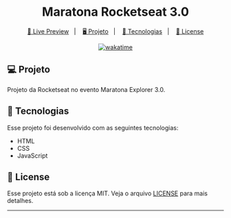 <h1 align="center">
  Maratona Rocketseat 3.0
</h1>

<p align="center">
  <a href="https://brunoh-cardapio.netlify.app/">🔗 Live Preview</a>&nbsp;&nbsp;&nbsp;|&nbsp;&nbsp;&nbsp;
  <a href="#-projeto">🖥️ Projeto</a>&nbsp;&nbsp;&nbsp;|&nbsp;&nbsp;&nbsp;
  <a href="#-tecnologias">🚀 Tecnologias</a>&nbsp;&nbsp;&nbsp;|&nbsp;&nbsp;&nbsp;
  <a href="#-license">📝 License</a>
</p>

<p align="center">
<a href="https://wakatime.com/badge/user/68660678-6b86-4b78-98df-f5f41a37e1bc/project/ff9f2a49-d543-4841-811d-8c54ff755f09"><img src="https://wakatime.com/badge/user/68660678-6b86-4b78-98df-f5f41a37e1bc/project/ff9f2a49-d543-4841-811d-8c54ff755f09.svg" alt="wakatime"></a>
</p>

## 💻 Projeto

Projeto da Rocketseat no evento Maratona Explorer 3.0.

## 🚀 Tecnologias

Esse projeto foi desenvolvido com as seguintes tecnologias:

- HTML
- CSS
- JavaScript

## 📝 License

Esse projeto está sob a licença MIT. Veja o arquivo [LICENSE](.github/LICENSE.md) para mais detalhes.

---
